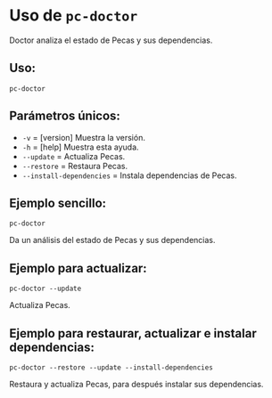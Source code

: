 # Uso de `pc-doctor`

Doctor analiza el estado de Pecas y sus dependencias.

## Uso:

```
pc-doctor
```
  
## Parámetros únicos:

* `-v` = [version] Muestra la versión.
* `-h` = [help] Muestra esta ayuda.
* `--update` = Actualiza Pecas.
* `--restore` = Restaura Pecas.
* `--install-dependencies` = Instala dependencias de Pecas.

## Ejemplo sencillo:

```
pc-doctor
```

Da un análisis del estado de Pecas y sus dependencias.
 
## Ejemplo para actualizar:

```
pc-doctor --update
```

Actualiza Pecas.

## Ejemplo para restaurar, actualizar e instalar dependencias:

```
pc-doctor --restore --update --install-dependencies
```

Restaura y actualiza Pecas, para después instalar sus dependencias.
